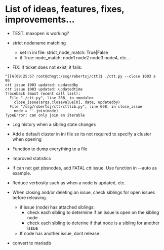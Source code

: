 # List of ideas, features, fixes, improvements...


  * TEST: maxopen is working?

* strict nodename matching
  * set in ini file: strict_node_match: True|False
  * if True: node_match: node1 node2 node3 node4, etc...

* FIX: if ticket does not exist, it fails:
```
^[[A[09:25:57 root@chmgt:/ssg/robertsj/ctt]$ ./ctt.py --close 1003 a
99
ctt issue 1003 updated: updatedby
ctt issue 1003 updated: updatedtime
Traceback (most recent call last):
  File "./ctt.py", line 268, in <module>
    close_issue(args.closevalue[0], date, updatedby)
  File "/ssg/robertsj/ctt/cttlib.py", line 668, in close_issue
    node = ''.join(node)
TypeError: can only join an iterable

```

* Log history when a sibling state changes

* Add a default cluster in ini file so its not required to specify a cluster when opening

* Function to dump everything to a file
* Improved statistics
* If can not get pbsnodes, add FATAL ctt issue. Use function in --auto as example.
* Reduce verbosity such as when a node is updated, etc.

* When closing and/or deleting an issue, check siblings for open issues before releasing.
  * if issue (node) has attached siblings:
    * check each sibling to determine if an issue is open on the sibling node
    * check each sibling to deterine if that node is a sibling for another issue
  * If node has another issue, dont release

* convert to mariadb 


